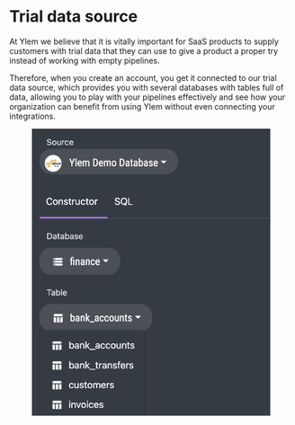 # Trial data source

At Ylem we believe that it is vitally important for SaaS products to supply customers with trial data that they can use to give a product a proper try instead of working with empty pipelines.

Therefore, when you create an account, you get it connected to our trial data source, which provides you with several databases with tables full of data, allowing you to play with your pipelines effectively and see how your organization can benefit from using Ylem without even connecting your integrations.



<figure><img src="../.gitbook/assets/Screenshot 2024-09-18 at 10.51.27.png" alt=""><figcaption></figcaption></figure>
